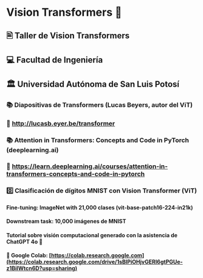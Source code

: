 # Vision Transformers 🤖

##  🖹 Taller de Vision Transformers
## 💻 Facultad de Ingeniería
## 🏛️ Universidad Autónoma de San Luis Potosí

### 📚 Diapositivas de Transformers (Lucas Beyers, autor del ViT)
### 🔗 http://lucasb.eyer.be/transformer

### 📚 Attention in Transformers: Concepts and Code in PyTorch (deeplearning.ai)
### 🔗 https://learn.deeplearning.ai/courses/attention-in-transformers-concepts-and-code-in-pytorch


### 0️⃣ Clasificación de dígitos MNIST con Vision Transformer (ViT) 
#### Fine-tuning: ImageNet with 21,000 clases (vit-base-patch16-224-in21k)
#### Downstream task: 10,000 imágenes de MNIST
#### Tutorial sobre visión computacional generado con la asistencia de ChatGPT 4o 🤖

#### 📔 Google Colab: [https://colab.research.google.com](https://colab.research.google.com/drive/1sBlPiOHjvGERI6gtPGUe-z1BilWtcn6D?usp=sharing)

